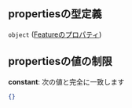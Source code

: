 ## propertiesの型定義

`object` ([Featureのプロパティ](tree_segment-properties-頂点リスト-探索部分木の頂点-properties-ボロノイ範囲-properties-featureのプロパティ.md))

## propertiesの値の制限

**constant**: 次の値と完全に一致します

```json
{}
```
